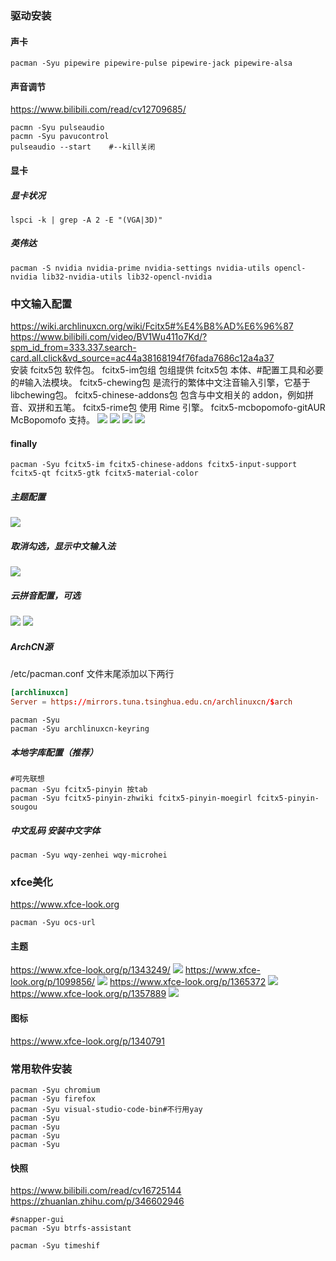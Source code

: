 <!--
 * @Author: error: error: git config user.name & please set dead value or install git && error: git config user.email & please set dead value or install git & please set dead value or install git
 * @Date: 2023-11-29 00:47:41
 * @LastEditors: error: error: git config user.name & please set dead value or install git && error: git config user.email & please set dead value or install git & please set dead value or install git
 * @LastEditTime: 2023-06-28 18:26:37
 * @FilePath: /studys/programming/linux/arch安装后配置.md
 * @Description: 这是默认设置,请设置`customMade`, 打开koroFileHeader查看配置 进行设置: https://github.com/OBKoro1/koro1FileHeader/wiki/%E9%85%8D%E7%BD%AE##
-->
### 驱动安装
#### 声卡
```shell
pacman -Syu pipewire pipewire-pulse pipewire-jack pipewire-alsa 
```
#### 声音调节
<https://www.bilibili.com/read/cv12709685/>
```shell
pacmn -Syu pulseaudio
pacmn -Syu pavucontrol
pulseaudio --start    #--kill关闭 
```

#### 显卡
##### 显卡状况
```shell
lspci -k | grep -A 2 -E "(VGA|3D)"
```
##### 英伟达
```shell
pacman -S nvidia nvidia-prime nvidia-settings nvidia-utils opencl-nvidia lib32-nvidia-utils lib32-opencl-nvidia
```
### 中文输入配置
<https://wiki.archlinuxcn.org/wiki/Fcitx5#%E4%B8%AD%E6%96%87>\
<https://www.bilibili.com/video/BV1Wu411o7Kd/?spm_id_from=333.337.search-card.all.click&vd_source=ac44a38168194f76fada7686c12a4a37>\
安装 fcitx5包 软件包。
fcitx5-im包组 包组提供 fcitx5包 本体、#配置工具和必要的#输入法模块。
fcitx5-chewing包 是流行的繁体中文注音输入引擎，它基于 libchewing包。
fcitx5-chinese-addons包 包含与中文相关的 addon，例如拼音、双拼和五笔。
fcitx5-rime包 使用 Rime 引擎。
fcitx5-mcbopomofo-gitAUR McBopomofo 支持。
![](images/img-2023-06-27-17-52-36.png)
![](images/img-2023-06-27-17-53-51.png)
![](images/img-2023-06-27-17-54-29.png)
![](images/img-2023-06-27-17-55-07.png)
#### finally
```shell
pacman -Syu fcitx5-im fcitx5-chinese-addons fcitx5-input-support fcitx5-qt fcitx5-gtk fcitx5-material-color
```
##### 主题配置
![](images/img-2023-06-27-17-59-36.png)
##### 取消勾选，显示中文输入法
![](images/img-2023-06-27-18-02-34.png)
##### 云拼音配置，可选
![](images/img-2023-06-27-18-06-24.png)
![](images/img-2023-06-27-18-06-55.png)
##### ArchCN源
/etc/pacman.conf 文件末尾添加以下两行
```conf
[archlinuxcn]
Server = https://mirrors.tuna.tsinghua.edu.cn/archlinuxcn/$arch
```
```shell
pacman -Syu
pacman -Syu archlinuxcn-keyring
```
##### 本地字库配置（推荐）
```shell
#可先联想
pacman -Syu fcitx5-pinyin 按tab
pacman -Syu fcitx5-pinyin-zhwiki fcitx5-pinyin-moegirl fcitx5-pinyin-sougou
```
##### 中文乱码 安装中文字体
```shell
pacman -Syu wqy-zenhei wqy-microhei
```

### xfce美化
<https://www.xfce-look.org>
```shell
pacman -Syu ocs-url
```
#### 主题
<https://www.xfce-look.org/p/1343249/>
![](images/img-2023-06-28-09-44-11.png)
<https://www.xfce-look.org/p/1099856/>
![](images/img-2023-06-28-09-43-20.png)
<https://www.xfce-look.org/p/1365372>
![](images/img-2023-06-28-09-42-33.png)
<https://www.xfce-look.org/p/1357889>
![](images/img-2023-06-28-09-41-49.png)
#### 图标
<https://www.xfce-look.org/p/1340791>
### 常用软件安装
```shell
pacman -Syu chromium
pacman -Syu firefox
pacman -Syu visual-studio-code-bin#不行用yay
pacman -Syu
pacman -Syu
pacman -Syu
pacman -Syu
```
#### 快照
<https://www.bilibili.com/read/cv16725144>\
<https://zhuanlan.zhihu.com/p/346602946>
```shell
#snapper-gui
pacman -Syu btrfs-assistant

pacman -Syu timeshif
```